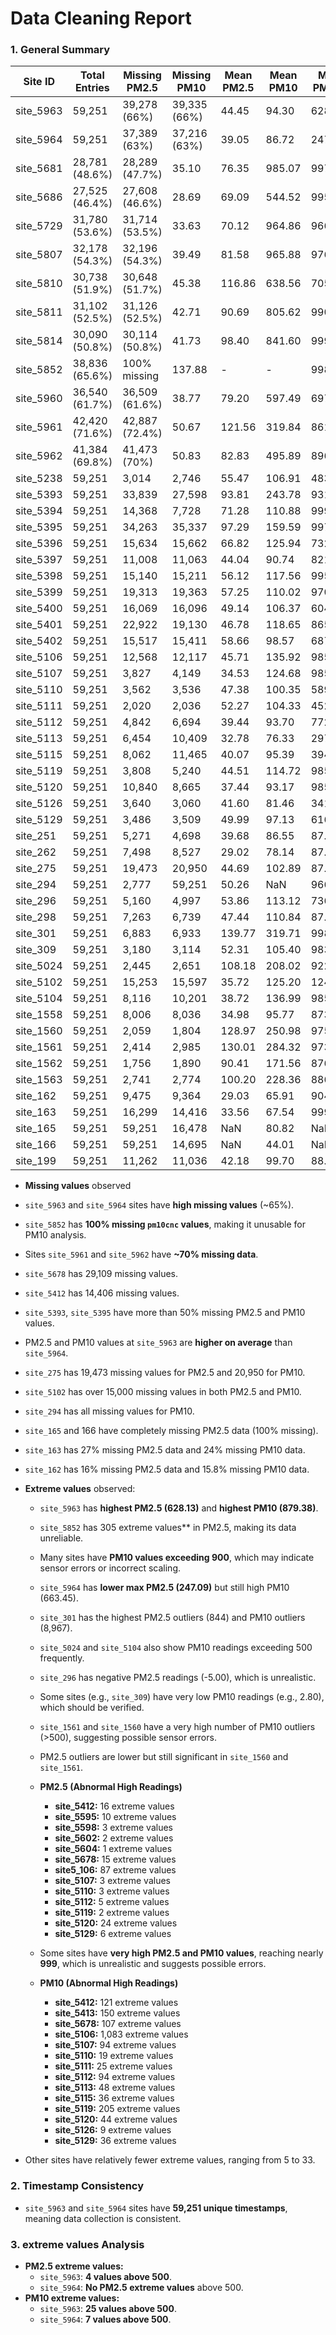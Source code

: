 # Data Cleaning Report
### 1. General Summary

| Site ID   | Total Entries | Missing PM2.5 | Missing PM10 | Mean PM2.5 | Mean PM10 | Max PM2.5 | Max PM10 | Min PM2.5 | Min PM10 |
|-----------|--------------|---------------|--------------|------------|------------|------------|------------|------------|------------|
| site_5963 | 59,251       | 39,278 (66%)  | 39,335 (66%) | 44.45      | 94.30      | 628.13     | 879.38     | 0.03       | 0.23       |
| site_5964 | 59,251       | 37,389 (63%)  | 37,216 (63%) | 39.05      | 86.72      | 247.09     | 663.45     | 0.04       | 2.79       |
| site_5681 | 28,781 (48.6%) | 28,289 (47.7%) | 35.10 | 76.35  | 985.07 | 997.99 | 0.06 | 0.01 | 42   | 71    |
| site_5686 | 27,525 (46.4%) | 27,608 (46.6%) | 28.69 | 69.09  | 544.52  | 995.45 | 0.01 | 0.01 | 2    | 15    |
| site_5729 | 31,780 (53.6%) | 31,714 (53.5%) | 33.63 | 70.12  | 964.86  | 966.16  | 0.01 | 1.00 | 4    | 12    |
| site_5807 | 32,178 (54.3%) | 32,196 (54.3%) | 39.49 | 81.58  | 965.88  | 976.70  | 0.14 | 0.05 | 27   | 41    |
| site_5810 | 30,738 (51.9%) | 30,648 (51.7%) | 45.38 | 116.86 | 638.56  | 705.97  | 0.01 | 0.64 | 4    | 34    |
| site_5811 | 31,102 (52.5%) | 31,126 (52.5%) | 42.71 | 90.69  | 805.62  | 990.89 | 0.08 | 0.33 | 7    | 11    |
| site_5814 | 30,090 (50.8%) | 30,114 (50.8%) | 41.73 | 98.40  | 841.60  | 999.94 | 0.02 | 1.23 | 8    | 30    |
| site_5852 | 38,836 (65.6%) | 100% missing | 137.88 | - | - | 998.99 | 0.01 | - | 305  | -     |
| site_5960 | 36,540 (61.7%) | 36,509 (61.6%) | 38.77 | 79.20  | 597.49  | 697.67  | 0.68 | 0.39 | 4    | 6     |
| site_5961 | 42,420 (71.6%) | 42,887 (72.4%) | 50.67 | 121.56 | 319.84  | 861.54 | 0.02 | 1.41 | -    | 40    |
| site_5962 | 41,384 (69.8%) | 41,473 (70%) | 50.83 | 82.83  | 495.89  | 896.28 | 0.01 | 1.54 | -    | 52    |
| site_5238 | 59,251       | 3,014         | 2,746        | 55.47      | 106.91    | 483.40    | 925.00   | 0.80      | 3.00     |
| site_5393 | 59,251       | 33,839        | 27,598       | 93.81      | 243.78    | 931.80    | 996.00   | 0.10      | 1.75     |
| site_5394 | 59,251       | 14,368        | 7,728        | 71.28      | 110.88    | 999.85    | 999.49   | 0.01      | 0.05     |
| site_5395 | 59,251       | 34,263        | 35,337       | 97.29      | 159.59    | 997.60    | 997.60   | 0.25      | 0.40     |
| site_5396 | 59,251       | 15,634        | 15,662       | 66.82      | 125.94    | 732.32    | 973.21   | 0.01      | 1.56     |
| site_5397 | 59,251       | 11,008        | 11,063       | 44.04      | 90.74     | 821.04    | 977.90   | 0.24      | 0.69     |
| site_5398 | 59,251       | 15,140        | 15,211       | 56.12      | 117.56    | 995.35    | 990.23   | 0.03      | 0.75     |
| site_5399 | 59,251       | 19,313        | 19,363       | 57.25      | 110.02    | 970.39    | 983.70   | 0.01      | 0.45     |
| site_5400 | 59,251       | 16,069        | 16,096       | 49.14      | 106.37    | 604.77    | 997.17   | 0.28      | 1.34     |
| site_5401 | 59,251       | 22,922        | 19,130       | 46.78      | 118.65    | 865.17    | 995.23   | 0.01      | 2.81     |
| site_5402 | 59,251       | 15,517        | 15,411       | 58.66      | 98.57     | 687.56    | 945.30   | 0.35      | 0.54     |
| site_5106 | 59,251       | 12,568        | 12,117       | 45.71      | 135.92    | 985.00    | 985.00   | 0.20      | 2.79     |
| site_5107 | 59,251       | 3,827         | 4,149        | 34.53      | 124.68    | 985.00    | 985.00   | 1.00      | 1.40     |
| site_5110 | 59,251       | 3,562         | 3,536        | 47.38      | 100.35    | 589.34    | 884.51   | 0.54      | 7.62     |
| site_5111 | 59,251       | 2,020         | 2,036        | 52.27      | 104.33    | 452.09    | 763.14   | 2.30      | 1.96     |
| site_5112 | 59,251       | 4,842         | 6,694        | 39.44      | 93.70     | 772.00    | 985.00   | 0.73      | 4.00     |
| site_5113 | 59,251       | 6,454         | 10,409       | 32.78      | 76.33     | 297.00    | 1000.00  | 0.17      | 0.40     |
| site_5115 | 59,251       | 8,062         | 11,465       | 40.07      | 95.39     | 394.00    | 985.00   | 0.09      | 0.40     |
| site_5119 | 59,251       | 3,808         | 5,240        | 44.51      | 114.72    | 985.00    | 985.00   | 0.10      | 2.00     |
| site_5120 | 59,251       | 10,840        | 8,665        | 37.44      | 93.17     | 985.00    | 985.00   | 0.10      | 0.40     |
| site_5126 | 59,251       | 3,640         | 3,060        | 41.60      | 81.46     | 341.46    | 621.90   | 1.80      | 5.90     |
| site_5129 | 59,251       | 3,486         | 3,509        | 49.99      | 97.13     | 616.05    | 991.87   | 0.02      | 5.00     |
| site_251  | 59,251       | 5,271         | 4,698        | 39.68      | 86.55     | 87.0      | 188.0    | 1.00      | 1.00     |
| site_262  | 59,251       | 7,498         | 8,527        | 29.02      | 78.14     | 87.0      | 188.0    | 1.00      | 1.00     |
| site_275  | 59,251       | 19,473        | 20,950       | 44.69      | 102.89    | 87.0      | 188.0    | 1.00      | 1.00     |
| site_294  | 59,251       | 2,777         | 59,251       | 50.26      | NaN       | 966.0     | NaN      | NaN       | NaN      |
| site_296  | 59,251       | 5,160         | 4,997        | 53.86      | 113.12    | 736.4     | 982.7    | -5.00     | 0.00     |
| site_298  | 59,251       | 7,263         | 6,739        | 47.44      | 110.84    | 87.0      | 188.0    | 1.00      | 1.00     |
| site_301  | 59,251       | 6,883         | 6,933        | 139.77     | 319.71    | 998.0     | 1000.0   | 1.00      | 1.00     |
| site_309  | 59,251       | 3,180         | 3,114        | 52.31      | 105.40    | 983.5     | 995.0    | 0.20      | 2.80     |
| site_5024 | 59,251       | 2,445         | 2,651        | 108.18     | 208.02    | 922.0     | 998.0    | 1.00      | 1.00     |
| site_5102 | 59,251       | 15,253        | 15,597       | 35.72      | 125.20    | 124.0     | 985.0    | 0.11      | 2.00     |
| site_5104 | 59,251       | 8,116         | 10,201       | 38.72      | 136.99    | 985.0     | 995.9    | 0.24      | 1.80     |
| site_1558 | 59,251       | 8,006         | 8,036        | 34.98      | 95.77     | 873.0     | 898.0    | 1.00      | 1.00     |
| site_1560 | 59,251       | 2,059         | 1,804        | 128.97     | 250.98    | 975.0     | 1000.0   | 1.00      | 1.00     |
| site_1561 | 59,251       | 2,414         | 2,985        | 130.01     | 284.32    | 973.0     | 1000.0   | 1.00      | 1.00     |
| site_1562 | 59,251       | 1,756         | 1,890        | 90.41      | 171.56    | 876.0     | 986.0    | 1.00      | 2.00     |
| site_1563 | 59,251       | 2,741         | 2,774        | 100.20     | 228.36    | 886.0     | 997.0    | 1.00      | 1.00     |
| site_162  | 59,251       | 9,475         | 9,364        | 29.03      | 65.91     | 904.67    | 999.99   | 0.03      | 0.03     |
| site_163  | 59,251       | 16,299        | 14,416       | 33.56      | 67.54     | 999.99    | 999.99   | 0.01      | 0.36     |
| site_165  | 59,251       | 59,251        | 16,478       | NaN        | 80.82     | NaN       | 966.92   | NaN       | 0.36     |
| site_166  | 59,251       | 59,251        | 14,695       | NaN        | 44.01     | NaN       | 953.80   | NaN       | 0.36     |
| site_199  | 59,251       | 11,262        | 11,036       | 42.18      | 99.70     | 88.0      | 189.0    | 1.00      | 1.00     |

- **Missing values** observed

-   `site_5963` and `site_5964` sites have **high missing values** (~65%).
-   `site_5852` has **100% missing `pm10cnc` values**, making it unusable for PM10 analysis.
-   Sites `site_5961` and `site_5962` have **~70% missing data**.
-  `site_5678` has 29,109 missing values.
-  `site_5412` has 14,406 missing values.
- `site_5393`, `site_5395` have more than 50% missing PM2.5 and PM10 values.
-   PM2.5 and PM10 values at `site_5963` are **higher on average** than `site_5964`.
-   `site_275` has 19,473 missing values for PM2.5 and 20,950 for PM10.
-   `site_5102` has over 15,000 missing values in both PM2.5 and PM10.
-   `site_294` has all missing values for PM10.
-   `site_165` and 166 have completely missing PM2.5 data (100% missing).
-   `site_163` has 27% missing PM2.5 data and 24% missing PM10 data.
-   `site_162` has 16% missing PM2.5 data and 15.8% missing PM10 data.

-   **Extreme values** observed:
    -   `site_5963` has **highest PM2.5 (628.13)** and **highest PM10 (879.38)**.
    -   `site_5852` has 305 extreme values** in PM2.5, making its data unreliable.
    -   Many sites have **PM10 values exceeding 900**, which may indicate sensor errors or incorrect scaling.
    -   `site_5964` has **lower max PM2.5 (247.09)** but still high PM10 (663.45).
    -   `site_301` has the highest PM2.5 outliers (844) and PM10 outliers (8,967).
    -   `site_5024` and `site_5104` also show PM10 readings exceeding 500 frequently.
    -   `site_296` has negative PM2.5 readings (-5.00), which is unrealistic.
    -   Some sites (e.g., `site_309`) have very low PM10 readings (e.g., 2.80), which should be verified.
    -   `site_1561` and `site_1560` have a very high number of PM10 outliers (>500), suggesting possible sensor errors.
    -   PM2.5 outliers are lower but still significant in `site_1560` and `site_1561`.
      
    -  **PM2.5 (Abnormal High Readings)**

		-   **site_5412:** 16 extreme values
		-   **site_5595:** 10 extreme values
		-   **site_5598:** 3 extreme values
		-   **site_5602:** 2 extreme values
		-   **site_5604:** 1 extreme values
		-   **site_5678:** 15 extreme values
		-    **site5_106:** 87 extreme values
		-   **site_5107:** 3 extreme values
		-   **site_5110:** 3 extreme values
		-   **site_5112:** 5 extreme values
		-   **site_5119:** 2 extreme values
		-   **site_5120:** 24 extreme values
		-   **site_5129:** 6 extreme values
    -  Some sites have **very high PM2.5 and PM10 values**, reaching nearly **999**, which is unrealistic and suggests possible errors.
    - **PM10 (Abnormal High Readings)**

		-   **site_5412:** 121 extreme values
		-   **site_5413:** 150 extreme values
		-   **site_5678:** 107 extreme values
		- **site_5106:** 1,083 extreme values
		-   **site_5107:** 94 extreme values
		-   **site_5110:** 19 extreme values
		-   **site_5111:** 25 extreme values
		-   **site_5112:** 94 extreme values
		-   **site_5113:** 48 extreme values
		-   **site_5115:** 36 extreme values
		-   **site_5119:** 205 extreme values
		-   **site_5120:** 44 extreme values
		-   **site_5126:** 9 extreme values
		-   **site_5129:** 36 extreme values
-   Other sites have relatively fewer extreme values, ranging from 5 to 33.

### 2. **Timestamp Consistency**
-   `site_5963` and `site_5964` sites have **59,251 unique timestamps**, meaning data collection is consistent.

### 3.  **extreme values Analysis**
-   **PM2.5 extreme values:**
    -   `site_5963`: **4 values above 500**.
    -   `site_5964`: **No PM2.5 extreme values** above 500.
-   **PM10 extreme values:**
    -   `site_5963`: **25 values above 500**.
    -   `site_5964`: **7 values above 500**.
